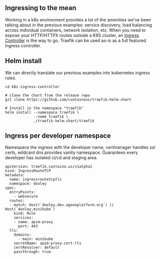## Ingressing to the mean

Working in a k8s environment provides a lot of the amenities we've been talking about in the previous examples: service discovery, load balancing across individual containers, network isolation, etc. When you need to expose your HTTP/HTTPX routes outside a K8S cluster, an [Ingress Controller](https://kubernetes.io/docs/concepts/services-networking/ingress/) is the way to go. Traefik can be used as-is as a full featured ingress controller.   
 
 
## Helm install
We can directly translate our previous examples into kubernetes ingress rules. 

```
cd k8s-ingress-controller

# clone the chart from the release repo
git clone https://github.com/containous/traefik-helm-chart

# Install in the namespace "traefik"
helm install --namespace traefik \
             --name traefik \
             ./traefik-helm-chart/traefik
```

## Ingress per developer namespace

Namespace the ingress with the developer name, certmanager handles ssl certs, wildcard dns provides vanity namespace. Guarantees every developer has isolated ci/cd and staging area.
```
apiVersion: traefik.containo.us/v1alpha1
kind: IngressRouteTCP
metadata:
  name: ingressroutetcptls
  namespace: dooley
spec:
  entryPoints:
    - websecure
  routes:
  - match: Host(`dooley.dev.agaveplatform.org`) || Host(`dooley.minikube`)
    kind: Rule
    services:
    - name: apim-proxy
      port: 443  
  tls:
    domains:
      - main: minikube
    secretName: apim-proxy-cert-tls
    certResolver: default
    passthrough: true
```